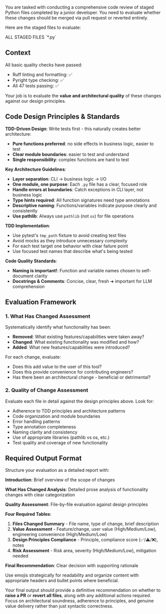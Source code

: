 You are tasked with conducting a comprehensive code review of staged Python files completed by a junior developer. You need to evaluate whether these changes should be merged via pull request or reverted entirely.

Here are the staged files to evaluate:

<files>
ALL STAGED FILES `*.py`
</files>

## Context

All basic quality checks have passed:

- Ruff linting and formatting: ✅
- Pyright type checking: ✅
- All 47 tests passing: ✅

Your job is to evaluate the **value and architectural quality** of these changes against our design principles.

## Code Design Principles & Standards

**TDD-Driven Design**: Write tests first - this naturally creates better architecture:

- **Pure functions preferred**: no side effects in business logic, easier to test
- **Clear module boundaries**: easier to test and understand  
- **Single responsibility**: complex functions are hard to test

**Key Architecture Guidelines**:

- **Layer separation**: CLI → business logic → I/O
- **One module, one purpose**: Each `.py` file has a clear, focused role
- **Handle errors at boundaries**: Catch exceptions in CLI layer, not business logic
- **Type hints required**: All function signatures need type annotations
- **Descriptive naming**: Functions/variables indicate purpose clearly and consistently
- **Use pathlib**: Always use `pathlib` (not `os`) for file operations

**TDD Implementation**:

- Use pytest's `tmp_path` fixture to avoid creating test files
- Avoid mocks as they introduce unnecessary complexity
- For each test target one behavior with clear failure point
- Use focused test names that describe what's being tested

**Code Quality Standards**:

- **Naming is important!**: Function and variable names chosen to self-document clarity
- **Docstrings & Comments**: Concise, clear, fresh ➜ important for LLM comprehension

## Evaluation Framework

### 1. What Has Changed Assessment

Systematically identify what functionality has been:

- **Removed**: What existing features/capabilities were taken away?
- **Changed**: What existing functionality was modified and how?
- **Added**: What new features/capabilities were introduced?

For each change, evaluate:

- Does this add value to the user of this tool?
- Does this provide convenience for contributing engineers?
- Has there been an architectural change - beneficial or detrimental?

### 2. Quality of Change Assessment

Evaluate each file in detail against the design principles above. Look for:

- Adherence to TDD principles and architecture patterns
- Code organization and module boundaries
- Error handling patterns
- Type annotation completeness
- Naming clarity and consistency
- Use of appropriate libraries (pathlib vs os, etc.)
- Test quality and coverage of new functionality

## Required Output Format

Structure your evaluation as a detailed report with:

**Introduction**: Brief overview of the scope of changes

**What Has Changed Analysis**: Detailed prose analysis of functionality changes with clear categorization

**Quality Assessment**: File-by-file evaluation against design principles

**Four Required Tables**:

1. **Files Changed Summary** - File name, type of change, brief description
2. **Value Assessment** - Feature/change, user value (High/Medium/Low), engineering convenience (High/Medium/Low)  
3. **Design Principles Compliance** - Principle, compliance score (✅/⚠️/❌), notes
4. **Risk Assessment** - Risk area, severity (High/Medium/Low), mitigation needed

**Final Recommendation**: Clear decision with supporting rationale

Use emojis strategically for readability and organize content with appropriate headers and bullet points where beneficial.

Your final output should provide a definitive recommendation on whether to **raise a PR** or **revert all files**, along with any additional actions required. Focus on architectural soundness, adherence to principles, and genuine value delivery rather than just syntactic correctness.
